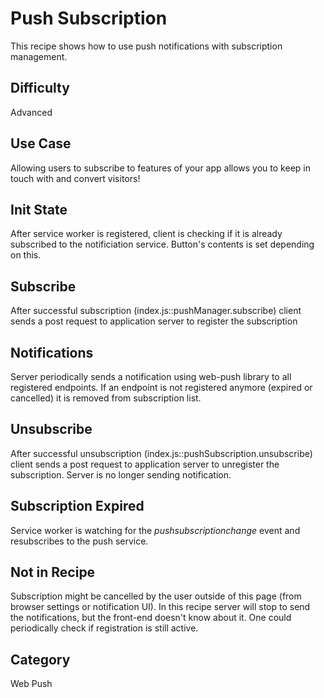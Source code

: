 # Push Subscription

This recipe shows how to use push notifications with subscription management.

## Difficulty
Advanced

## Use Case
Allowing users to subscribe to features of your app allows you to keep in touch with and convert visitors!


Init State
----------
After service worker is registered, client is checking if it is already subscribed to the notificiation service. Button's contents is set depending on this.

Subscribe
---------
After successful subscription (index.js::pushManager.subscribe) client sends a post request to application server to register the subscription

Notifications
-------------
Server periodically sends a notification using web-push library to all registered endpoints.
If an endpoint is not registered anymore (expired or cancelled) it is removed from subscription list.

Unsubscribe
-----------
After successful unsubscription (index.js::pushSubscription.unsubscribe) client sends a post request to application server to unregister the subscription. Server is no longer sending notification.

Subscription Expired
--------------------
Service worker is watching for the *pushsubscriptionchange* event and resubscribes to the push service.

Not in Recipe
-------------
Subscription might be cancelled by the user outside of this page (from browser settings or notification UI). In this recipe server will stop to send the notifications, but the front-end doesn't know about it. One could periodically check if registration is still active.

## Category
Web Push
